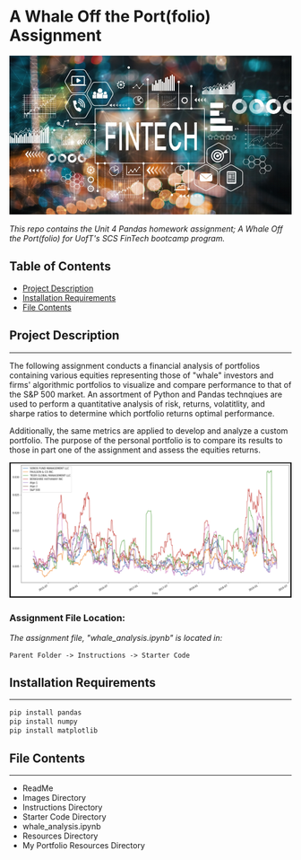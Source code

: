 # A Whale Off the Port(folio) Assignment

![ftimage](Instructions/Images/ft_image.jpeg)

*This repo contains the Unit 4 Pandas homework assignment; A Whale Off the Port(folio) for UofT's SCS FinTech bootcamp program.*

## Table of Contents

- [Project Description](#Project-Description)
- [Installation Requirements](#Installation-Requirements)
- [File Contents](#File-Contents)

## Project Description

---

The following assignment conducts a financial analysis of portfolios containing various equities representing those of "whale" investors and firms' algorithmic portfolios to visualize and compare performance to that of the S&P 500 market. An assortment of Python and Pandas technqiues are used to perform a quantitative analysis of risk, returns, volatitlity, and sharpe ratios to determine which portfolio returns optimal performance. 

Additionally, the same metrics are applied to develop and analyze a custom portfolio. The purpose of the personal portfolio is to compare its results to those in part one of the assignment and assess the equities returns.

![projectimage](Instructions/Images/project_image.png)

### Assignment File Location:

*The assignment file, "whale_analysis.ipynb" is located in:*
 
    Parent Folder -> Instructions -> Starter Code

## Installation Requirements

---

```
pip install pandas
pip install numpy
pip install matplotlib
```

## File Contents 

---

* ReadMe
* Images Directory
* Instructions Directory
* Starter Code Directory
* whale_analysis.ipynb
* Resources Directory
* My Portfolio Resources Directory

    

